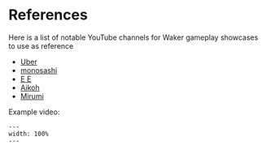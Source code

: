 # References 

Here is a list of notable YouTube channels for Waker gameplay showcases to use as reference

* [Uber](https://www.youtube.com/@TheuberClips)
* [monosashi](https://www.youtube.com/@user-uo9ug5rl4y)
* [E E](https://www.youtube.com/@EE-fr4dn)
* [Aikoh](https://www.youtube.com/@Aikoh)
* [Mirumi](https://www.youtube.com/@mirumi3115)

Example video:

```{youtube} J6NllC8Hu6U 
---
width: 100%
---
```